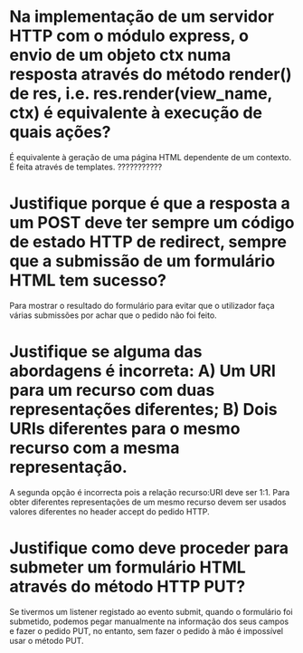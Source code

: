 # Na implementação de um servidor HTTP com o módulo express, o envio de um objeto ctx numa resposta através do método render() de res, i.e. res.render(view_name, ctx) é equivalente à execução de quais ações?

É equivalente à geração de uma página HTML dependente de um contexto. É feita através de templates. ???????????

# Justifique porque é que a resposta a um POST deve ter sempre um código de estado HTTP de redirect, sempre que a submissão de um formulário HTML tem sucesso?

Para mostrar o resultado do formulário para evitar que o utilizador faça várias submissões por achar que o pedido não foi feito.

# Justifique se alguma das abordagens é incorreta: A) Um URI para um recurso com duas representações diferentes; B) Dois URIs diferentes para o mesmo recurso com a mesma representação.

A segunda opção é incorrecta pois a relação recurso:URI deve ser 1:1. Para obter diferentes representações de um mesmo recurso devem ser usados valores diferentes no header accept do pedido HTTP.

# Justifique como deve proceder para submeter um formulário HTML através do método HTTP PUT?

Se tivermos um listener registado ao evento submit, quando o formulário foi submetido, podemos pegar manualmente na informação dos seus campos e fazer o pedido PUT, no entanto, sem fazer o pedido à mão é impossível usar o método PUT. 